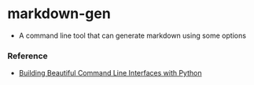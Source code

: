 # markdown-gen

+ A command line tool that can generate markdown using some options

### Reference

+ [Building Beautiful Command Line Interfaces with Python](https://codeburst.io/building-beautiful-command-line-interfaces-with-python-26c7e1bb54df)
